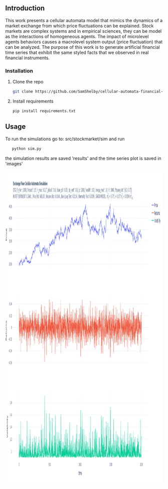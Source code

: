 ## Introduction
This work presents a cellular automata model that mimics the dynamics of a market exchange from which price fluctuations can be explained. Stock markets are complex systems and in empirical sciences, they can be model as the interactions of homogeneous agents. The impact of microlevel agents behaviors causes a macrolevel system output (price fluctuation) that can be analyzed. The purpose of this work is to generate artificial financial time series that exhibit the same styled facts that we observed in real financial instruments.

### Installation

1. Clone the repo
   ```sh
   git clone https://github.com/SamShelby/cellular-automata-financial-market.git
   ```
3. Install requirements
   ```sh
   pip install requirements.txt
   ```
   
<!-- USAGE EXAMPLES -->
## Usage

To run the simulations go to: src/stockmarket/sim 
and run
```sh
   python sim.py
   ```
the simulation results are saved 'results' and the time series plot is saved in 'images'

<a href="https://github.com/SamShelby/cellular-automata-financial-market/blob/main/src/stockmarket/sim/images/sim_rNone_2021_05_14_18-23.png">
    <img src="src/stockmarket/sim/images/sim_rNone_2021_05_14_18-23.png" alt="Simulation" width="500" height="1000">
  </a>
